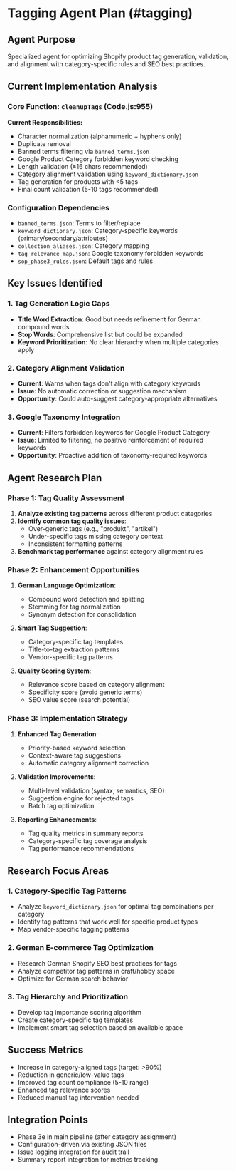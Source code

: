 # Tagging Agent Plan (#tagging)

## Agent Purpose
Specialized agent for optimizing Shopify product tag generation, validation, and alignment with category-specific rules and SEO best practices.

## Current Implementation Analysis

### Core Function: `cleanupTags` (Code.js:955)
**Current Responsibilities:**
- Character normalization (alphanumeric + hyphens only)
- Duplicate removal
- Banned terms filtering via `banned_terms.json`
- Google Product Category forbidden keyword checking
- Length validation (≤16 chars recommended)
- Category alignment validation using `keyword_dictionary.json`
- Tag generation for products with <5 tags
- Final count validation (5-10 tags recommended)

### Configuration Dependencies
- `banned_terms.json`: Terms to filter/replace
- `keyword_dictionary.json`: Category-specific keywords (primary/secondary/attributes)
- `collection_aliases.json`: Category mapping
- `tag_relevance_map.json`: Google taxonomy forbidden keywords
- `sop_phase3_rules.json`: Default tags and rules

## Key Issues Identified

### 1. Tag Generation Logic Gaps
- **Title Word Extraction**: Good but needs refinement for German compound words
- **Stop Words**: Comprehensive list but could be expanded
- **Keyword Prioritization**: No clear hierarchy when multiple categories apply

### 2. Category Alignment Validation
- **Current**: Warns when tags don't align with category keywords
- **Issue**: No automatic correction or suggestion mechanism
- **Opportunity**: Could auto-suggest category-appropriate alternatives

### 3. Google Taxonomy Integration
- **Current**: Filters forbidden keywords for Google Product Category
- **Issue**: Limited to filtering, no positive reinforcement of required keywords
- **Opportunity**: Proactive addition of taxonomy-required keywords

## Agent Research Plan

### Phase 1: Tag Quality Assessment
1. **Analyze existing tag patterns** across different product categories
2. **Identify common tag quality issues**:
   - Over-generic tags (e.g., "produkt", "artikel")
   - Under-specific tags missing category context
   - Inconsistent formatting patterns
3. **Benchmark tag performance** against category alignment rules

### Phase 2: Enhancement Opportunities
1. **German Language Optimization**:
   - Compound word detection and splitting
   - Stemming for tag normalization
   - Synonym detection for consolidation

2. **Smart Tag Suggestion**:
   - Category-specific tag templates
   - Title-to-tag extraction patterns
   - Vendor-specific tag patterns

3. **Quality Scoring System**:
   - Relevance score based on category alignment
   - Specificity score (avoid generic terms)
   - SEO value score (search potential)

### Phase 3: Implementation Strategy
1. **Enhanced Tag Generation**:
   - Priority-based keyword selection
   - Context-aware tag suggestions
   - Automatic category alignment correction

2. **Validation Improvements**:
   - Multi-level validation (syntax, semantics, SEO)
   - Suggestion engine for rejected tags
   - Batch tag optimization

3. **Reporting Enhancements**:
   - Tag quality metrics in summary reports
   - Category-specific tag coverage analysis
   - Tag performance recommendations

## Research Focus Areas

### 1. Category-Specific Tag Patterns
- Analyze `keyword_dictionary.json` for optimal tag combinations per category
- Identify tag patterns that work well for specific product types
- Map vendor-specific tagging patterns

### 2. German E-commerce Tag Optimization
- Research German Shopify SEO best practices for tags
- Analyze competitor tag patterns in craft/hobby space
- Optimize for German search behavior

### 3. Tag Hierarchy and Prioritization
- Develop tag importance scoring algorithm
- Create category-specific tag templates
- Implement smart tag selection based on available space

## Success Metrics
- Increase in category-aligned tags (target: >90%)
- Reduction in generic/low-value tags
- Improved tag count compliance (5-10 range)
- Enhanced tag relevance scores
- Reduced manual tag intervention needed

## Integration Points
- Phase 3e in main pipeline (after category assignment)
- Configuration-driven via existing JSON files
- Issue logging integration for audit trail
- Summary report integration for metrics tracking
